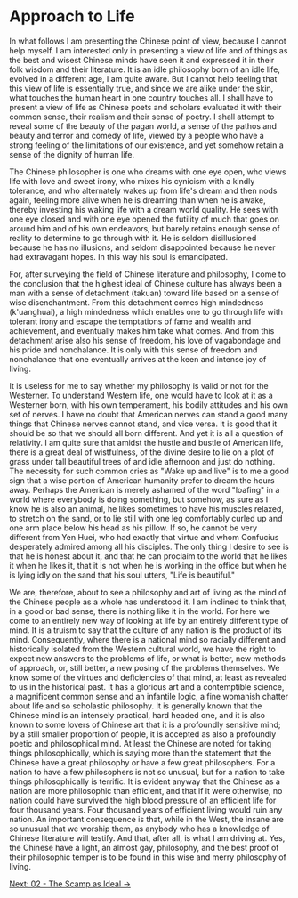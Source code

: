# Approach to Life

In what follows I am presenting the Chinese point of view, because I cannot
help myself. I am interested only in presenting a view of life and of
things as the best and wisest Chinese minds have seen it and expressed it
in their folk wisdom and their literature. It is an idle philosophy born of
an idle life, evolved in a different age, I am quite aware. But I cannot
help feeling that this view of life is essentially true, and since we are
alike under the skin, what touches the human heart in one country touches
all. I shall have to present a view of life as Chinese poets and scholars
evaluated it with their common sense, their realism and their sense of
poetry. I shall attempt to reveal some of the beauty of the pagan world, a
sense of the pathos and beauty and terror and comedy of life, viewed by a
people who have a strong feeling of the limitations of our existence, and
yet somehow retain a sense of the dignity of human life.

The Chinese philosopher is one who dreams with one eye open, who views life
with love and sweet irony, who mixes his cynicism with a kindly tolerance,
and who alternately wakes up from life's dream and then nods again, feeling
more alive when he is dreaming than when he is awake, thereby investing his
waking life with a dream world quality. He sees with one eye closed and
with one eye opened the futility of much that goes on around him and of his
own endeavors, but barely retains enough sense of reality to determine to
go through with it. He is seldom disillusioned because he has no illusions,
and seldom disappointed because he never had extravagant hopes. In this way
his soul is emancipated.

For, after surveying the field of Chinese literature and philosophy, I come
to the conclusion that the highest ideal of Chinese culture has always been
a man with a sense of detachment (takuan) toward life based on a sense of
wise disenchantment. From this detachment comes high mindedness
(k'uanghuai), a high mindedness which enables one to go through life with
tolerant irony and escape the temptations of fame and wealth and
achievement, and eventually makes him take what comes. And from this
detachment arise also his sense of freedom, his love of vagabondage and his
pride and nonchalance. It is only with this sense of freedom and
nonchalance that one eventually arrives at the keen and intense joy of
living.

It is useless for me to say whether my philosophy is valid or not for the
Westerner. To understand Western life, one would have to look at it as a
Westerner born, with his own temperament, his bodily attitudes and his own
set of nerves. I have no doubt that American nerves can stand a good many
things that Chinese nerves cannot stand, and vice versa. It is good that it
should be so that we should all born different. And yet it is all a
question of relativity. I am quite sure that amidst the hustle and bustle
of American life, there is a great deal of wistfulness, of the divine
desire to lie on a plot of grass under tall beautiful trees of and idle
afternoon and just do nothing. The necessity for such common cries as "Wake
up and live" is to me a good sign that a wise portion  of American humanity
prefer to dream the hours away. Perhaps the American is merely ashamed of
the word "loafing" in a world where everybody is doing something, but
somehow, as sure as I know he is also an animal, he likes sometimes to have
his muscles relaxed, to stretch on the sand, or to lie still with one leg
comfortably curled up and one arm place below his head as his pillow. If
so, he cannot be very different from Yen Huei, who had exactly that virtue
and whom Confucius desperately admired among all his disciples. The only
thing I desire to see is that he is honest about it, and that he can
proclaim to the world that he likes it when he likes it, that it is not
when he is working in the office but when he is lying idly on the sand that
his soul utters, "Life is beautiful."

We are, therefore, about to see a philosophy and art of living as the mind
of the Chinese people as a whole has understood it. I am inclined to think
that, in a good or bad sense, there is nothing like it in the world. For
here we come to an entirely new way of looking at life by an entirely
different type of mind. It is a truism to say that the culture of any
nation is the product of its mind. Consequently, where there is a national
mind so racially different and historically isolated from the Western
cultural world, we have the right to expect new answers to the problems of
life, or what is better, new methods of approach, or, still better, a new
posing of the problems themselves. We know some of the virtues and
deficiencies of that mind, at least as revealed to us in the historical
past. It has a glorious art and a contemptible science, a magnificent
common sense and an infantile logic, a fine womanish chatter about life and
so scholastic philosophy. It is generally known that the Chinese mind is an
intensely practical, hard headed one, and it is also known to some lovers
of Chinese art that it is a profoundly sensitive mind; by a still smaller
proportion of people, it is accepted as also a profoundly poetic and
philosophical mind. At least the Chinese are noted for taking things
philosophically, which is saying more than the statement that the Chinese
have a great philosophy or have a few great philosophers. For a nation to
have a few philosophers is not so unusual, but for a nation to take things
philosophically is terrific. It is evident anyway that the Chinese as a
nation are more philosophic than efficient, and that if it were otherwise,
no nation could have survived the high blood pressure of an efficient life
for four thousand years. Four thousand years of efficient living would ruin
any nation. An important consequence is that, while in the West, the insane
are so unusual that we worship them, as anybody who has a knowledge of
Chinese literature will testify. And that, after all, is what I am driving
at. Yes, the Chinese have a light, an almost gay, philosophy, and the best
proof of their philosophic temper is to be found in this wise and merry
philosophy of living.

[Next: 02 - The Scamp as Ideal &rarr;](https://github.com/thaicuc/the-importance-of-living/blob/master/contents/02-the-scamp-as-ideal.md)
